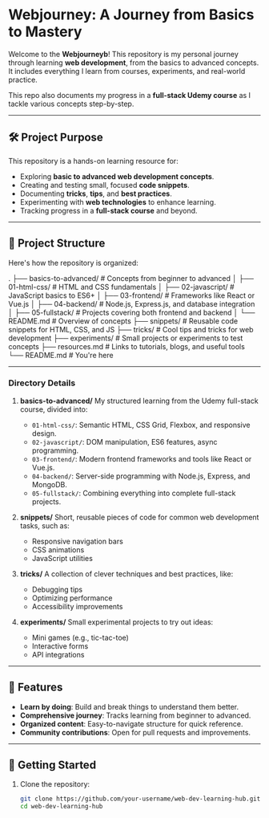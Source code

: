 # Webjourney: A Journey from Basics to Mastery

Welcome to the **Webjourneyb**! This repository is my personal journey through learning **web development**, from the basics to advanced concepts. It includes everything I learn from courses, experiments, and real-world practice.

This repo also documents my progress in a **full-stack Udemy course** as I tackle various concepts step-by-step.

------

## 🛠️ Project Purpose

This repository is a hands-on learning resource for:
- Exploring **basic to advanced web development concepts**.
- Creating and testing small, focused **code snippets**.
- Documenting **tricks**, **tips**, and **best practices**.
- Experimenting with **web technologies** to enhance learning.
- Tracking progress in a **full-stack course** and beyond.

------

## 📂 Project Structure

Here's how the repository is organized:

.
├── basics-to-advanced/              # Concepts from beginner to advanced
│   ├── 01-html-css/                 # HTML and CSS fundamentals
│   ├── 02-javascript/                # JavaScript basics to ES6+
│   ├── 03-frontend/                  # Frameworks like React or Vue.js
│   ├── 04-backend/                   # Node.js, Express.js, and database integration
│   ├── 05-fullstack/                 # Projects covering both frontend and backend
│   └── README.md                     # Overview of concepts
├── snippets/                         # Reusable code snippets for HTML, CSS, and JS
├── tricks/                           # Cool tips and tricks for web development
├── experiments/                      # Small projects or experiments to test concepts
├── resources.md                      # Links to tutorials, blogs, and useful tools
└── README.md                         # You're here

-------


### Directory Details

1. **basics-to-advanced/**
   My structured learning from the Udemy full-stack course, divided into:
   - `01-html-css/`: Semantic HTML, CSS Grid, Flexbox, and responsive design.
   - `02-javascript/`: DOM manipulation, ES6 features, async programming.
   - `03-frontend/`: Modern frontend frameworks and tools like React or Vue.js.
   - `04-backend/`: Server-side programming with Node.js, Express, and MongoDB.
   - `05-fullstack/`: Combining everything into complete full-stack projects.

2. **snippets/**
   Short, reusable pieces of code for common web development tasks, such as:
   - Responsive navigation bars
   - CSS animations
   - JavaScript utilities

3. **tricks/**
   A collection of clever techniques and best practices, like:
   - Debugging tips
   - Optimizing performance
   - Accessibility improvements

4. **experiments/**
   Small experimental projects to try out ideas:
   - Mini games (e.g., tic-tac-toe)
   - Interactive forms
   - API integrations

---

## 🌟 Features

- **Learn by doing**: Build and break things to understand them better.
- **Comprehensive journey**: Tracks learning from beginner to advanced.
- **Organized content**: Easy-to-navigate structure for quick reference.
- **Community contributions**: Open for pull requests and improvements.

---

## 🚀 Getting Started

1. Clone the repository:
   ```bash
   git clone https://github.com/your-username/web-dev-learning-hub.git
   cd web-dev-learning-hub
